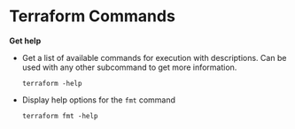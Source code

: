 
# Terraform Commands

**Get help**

- Get a list of available commands for execution with descriptions. Can be used with any other subcommand to get more information.

    ```
    terraform -help  
    ```

-  Display help options for the ```fmt``` command
  
    ```
    terraform fmt -help
    ```